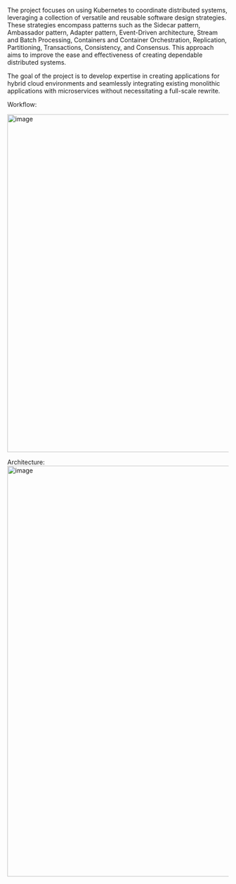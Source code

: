 The project focuses on using Kubernetes to coordinate distributed systems, leveraging a collection of versatile and reusable software design strategies. These strategies encompass patterns such as the Sidecar pattern, Ambassador pattern, Adapter pattern, Event-Driven architecture, Stream and Batch Processing, Containers and Container Orchestration, Replication, Partitioning, Transactions, Consistency, and Consensus. This approach aims to improve the ease and effectiveness of creating dependable distributed systems.

The goal of the project is to develop expertise in creating applications for hybrid cloud environments and seamlessly integrating existing monolithic applications with microservices without necessitating a full-scale rewrite.


Workflow:

<img width="770" alt="image" src="https://github.com/cyse7125-fall2023-group2/.github/assets/114118569/2c73da42-8567-4d86-88ef-0aa560f994b2">

Architecture:
<img width="936" alt="image" src="https://github.com/cyse7125-fall2023-group2/.github/assets/114118569/f945d638-30c6-427c-86e6-e1bbb37af899">
